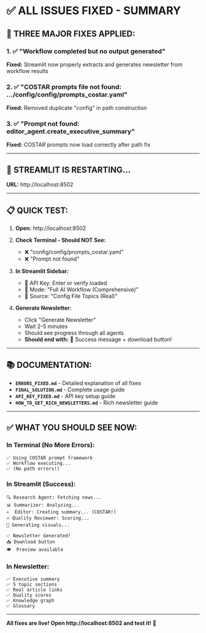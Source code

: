 # ✅ ALL ISSUES FIXED - SUMMARY

## 🎯 THREE MAJOR FIXES APPLIED:

### 1. ✅ "Workflow completed but no output generated"
**Fixed:** Streamlit now properly extracts and generates newsletter from workflow results

### 2. ✅ "COSTAR prompts file not found: .../config/config/prompts_costar.yaml"  
**Fixed:** Removed duplicate "config" in path construction

### 3. ✅ "Prompt not found: editor_agent.create_executive_summary"
**Fixed:** COSTAR prompts now load correctly after path fix

---

## 🚀 STREAMLIT IS RESTARTING...

**URL:** http://localhost:8502

---

## 📋 QUICK TEST:

1. **Open:** http://localhost:8502

2. **Check Terminal - Should NOT See:**
   - ❌ "config/config/prompts_costar.yaml"
   - ❌ "Prompt not found"

3. **In Streamlit Sidebar:**
   - 🔑 API Key: Enter or verify loaded
   - 🎯 Mode: "Full AI Workflow (Comprehensive)"
   - 📁 Source: "Config File Topics (Real)"

4. **Generate Newsletter:**
   - Click "Generate Newsletter"
   - Wait 2-5 minutes
   - Should see progress through all agents
   - **Should end with:** 🎉 Success message + download button!

---

## 📚 DOCUMENTATION:

- **`ERRORS_FIXED.md`** - Detailed explanation of all fixes
- **`FINAL_SOLUTION.md`** - Complete usage guide
- **`API_KEY_FIXED.md`** - API key setup guide
- **`HOW_TO_GET_RICH_NEWSLETTERS.md`** - Rich newsletter guide

---

## ✅ WHAT YOU SHOULD SEE NOW:

### In Terminal (No More Errors):
```
✅ Using COSTAR prompt framework
✅ Workflow executing...
✅ (No path errors!)
```

### In Streamlit (Success):
```
🔍 Research Agent: Fetching news...
📊 Summarizer: Analyzing...
✍️  Editor: Creating summary... (COSTAR!)
⭐ Quality Reviewer: Scoring...
🎨 Generating visuals...

✅ Newsletter Generated!
📥 Download button
👁️  Preview available
```

### In Newsletter:
```
✅ Executive summary
✅ 5 topic sections
✅ Real article links
✅ Quality scores
✅ Knowledge graph
✅ Glossary
```

---

**All fixes are live! Open http://localhost:8502 and test it!** 🎉

